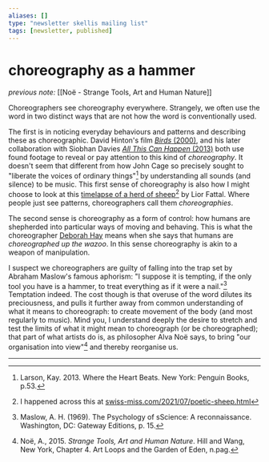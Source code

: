 ```yaml
---
aliases: []
type: "newsletter skellis mailing list"
tags: [newsletter, published]
---
```


# choreography as a hammer

_previous note:_ [[Noë - Strange Tools, Art and Human Nature]]

Choreographers see choreography everywhere. Strangely, we often use the word in two distinct ways that are not how the word is conventionally used.

The first is in noticing everyday behaviours and patterns and describing these as choreographic. David Hinton's film [_Birds_ (2000)](https://www.bbc.co.uk/programmes/p02hs7wv), and his later collaboration with Siobhan Davies [_All This Can Happen_ (2013)](https://vimeo.com/223111385) both use found footage to reveal or pay attention to this kind of _choreography_.  It doesn't seem that different from how John Cage so precisely sought to "liberate the voices of ordinary things"[^kay] by understanding all sounds (and silence) to be music. This first sense of choreography is also how I might choose to look at this [timelapse of a herd of sheep](https://youtu.be/jVz_HeweTLU)[^swiss] by Lior Fattal. Where people just see patterns, choreographers call them _choreographies_. 

The second sense is choreography as a form of control: how humans are shepherded into particular ways of moving and behaving. This is what the choreographer [Deborah Hay](https://en.wikipedia.org/wiki/Deborah_Hay) means when she says that humans are _choreographed up the wazoo_. In this sense choreography is akin to a weapon of manipulation.
 
I suspect we choreographers are guilty of falling into the trap set by Abraham Maslow's famous aphorism: "I suppose it is tempting, if the only tool you have is a hammer, to treat everything as if it were a nail."[^mas] Temptation indeed. The cost though is that overuse of the word dilutes its preciousness, and pulls it further away from common understanding of what it means to choreograph: to create movement of the body (and most regularly to music). Mind you, I understand deeply the desire to stretch and test the limits of what it might mean to choreograph (or be choreographed); that part of what artists do is, as philosopher Alva Noë says, to bring "our organisation into view"[^noe] and thereby reorganise us.


[^mas]: Maslow, A. H. (1969). The Psychology of sScience: A reconnaissance. Washington, DC: Gateway Editions, p. 15.

[^kay]: Larson, Kay. 2013. Where the Heart Beats. New York: Penguin Books, p.53.

[^swiss]: I happened across this at [swiss-miss.com/2021/07/poetic-sheep.html](https://www.swiss-miss.com/2021/07/poetic-sheep.html)

[^noe]: Noë, A., 2015. _Strange Tools, Art and Human Nature_. Hill and Wang, New York, Chapter 4. Art Loops and the Garden of Eden, n.pag.



 
---
 